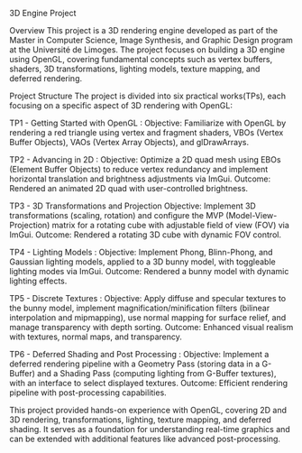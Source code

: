 3D Engine Project

Overview
This project is a 3D rendering engine developed as part of the Master in Computer Science, Image Synthesis, and Graphic Design program at the Université de Limoges. The project focuses on building a 3D engine 
using OpenGL, covering fundamental concepts such as vertex buffers, shaders, 3D transformations, lighting models, texture mapping, and deferred rendering. 

Project Structure
The project is divided into six practical works(TPs), each focusing on a specific aspect of 3D rendering with OpenGL:

TP1 - Getting Started with OpenGL : Objective: Familiarize with OpenGL by rendering a red triangle using vertex and fragment shaders, VBOs (Vertex Buffer Objects), VAOs (Vertex Array Objects), and glDrawArrays.

TP2 - Advancing in 2D : Objective: Optimize a 2D quad mesh using EBOs (Element Buffer Objects) to reduce vertex redundancy and implement horizontal translation and brightness adjustments via ImGui.
Outcome: Rendered an animated 2D quad with user-controlled brightness.

TP3 - 3D Transformations and Projection Objective: Implement 3D transformations (scaling, rotation) and configure the MVP (Model-View-Projection) matrix for a rotating cube with adjustable field of view (FOV) via ImGui.
Outcome: Rendered a rotating 3D cube with dynamic FOV control.

TP4 - Lighting Models : Objective: Implement Phong, Blinn-Phong, and Gaussian lighting models, applied to a 3D bunny model, with toggleable lighting modes via ImGui.
Outcome: Rendered a bunny model with dynamic lighting effects.

TP5 - Discrete Textures : Objective: Apply diffuse and specular textures to the bunny model, implement magnification/minification filters (bilinear interpolation and mipmapping), use normal mapping for surface relief, and manage transparency with depth sorting.
Outcome: Enhanced visual realism with textures, normal maps, and transparency.

TP6 - Deferred Shading and Post Processing : Objective: Implement a deferred rendering pipeline with a Geometry Pass (storing data in a G-Buffer) and a Shading Pass (computing lighting from G-Buffer textures), with an interface to select displayed textures.
Outcome: Efficient rendering pipeline with post-processing capabilities.

This project provided hands-on experience with OpenGL, covering 2D and 3D rendering, transformations, lighting, texture mapping, and deferred shading. It serves as a foundation for understanding real-time graphics
and can be extended with additional features like advanced post-processing.
